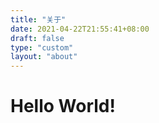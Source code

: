 ```yaml
---
title: "关于"
date: 2021-04-22T21:55:41+08:00
draft: false
type: "custom"
layout: "about"
---
```


# Hello World!
